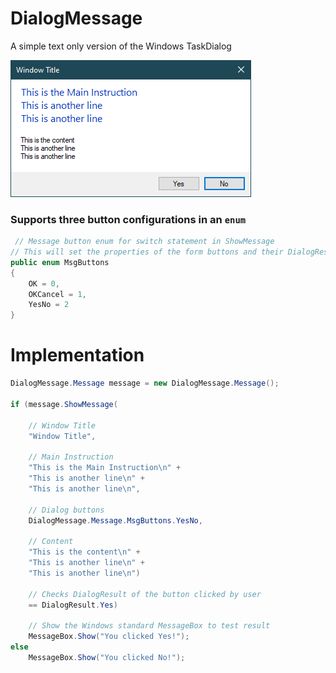 # DialogMessage
A simple text only version of the Windows TaskDialog

![Message](Message.png?raw=true "Message")

### Supports three button configurations in an `enum`
```csharp
 // Message button enum for switch statement in ShowMessage
// This will set the properties of the form buttons and their DialogResult
public enum MsgButtons
{
    OK = 0,
    OKCancel = 1,
    YesNo = 2
}
```
# Implementation

```csharp
DialogMessage.Message message = new DialogMessage.Message();

if (message.ShowMessage(

    // Window Title
    "Window Title",

    // Main Instruction
    "This is the Main Instruction\n" +
    "This is another line\n" +
    "This is another line\n",

    // Dialog buttons
    DialogMessage.Message.MsgButtons.YesNo,

    // Content
    "This is the content\n" +
    "This is another line\n" +
    "This is another line\n")

    // Checks DialogResult of the button clicked by user
    == DialogResult.Yes) 

    // Show the Windows standard MessageBox to test result
    MessageBox.Show("You clicked Yes!");
else
    MessageBox.Show("You clicked No!");
```